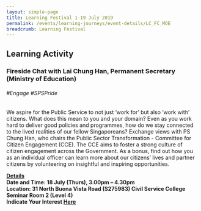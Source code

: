 ```yaml
---
layout: simple-page
title: Learning Festival 1-19 July 2019
permalink: /events/learning-journeys/event-details/LC_FC_MOE
breadcrumb: Learning Festival
---
```


## Learning Activity
### Fireside Chat with Lai Chung Han, Permanent Secretary (Ministry of Education)

###### _#Engage #SPSPride_

We aspire for the Public Service to not just ‘work for’ but also ‘work with’ citizens. What does this mean to you and your domain? Even as you work hard to deliver good policies and programmes, how do we stay connected to the lived realities of our fellow Singaporeans? Exchange views with PS Chung Han, who chairs the Public Sector Transformation - Committee for Citizen Engagement (CCE). The CCE aims to foster a strong culture of citizen engagement across the Government. As a bonus, find out how you as an individual officer can learn more about our citizens’ lives and partner citizens by volunteering on insightful and inspiring opportunities. 

<b><u>Details</u><br>
**Date and Time: 18 July (Thurs), 3.00pm – 4.30pm** <br>
**Location: 31 North Buona Vista Road (S275983) Civil Service College <br> Seminar Room 2 (Level 4)** <br>
**Indicate Your Interest [Here](https://www.eventbrite.sg/e/psw-2019-fireside-chat-series-chat-with-lai-chung-han-permanent-secretary-ministry-of-education-tickets-61278470555)** 

